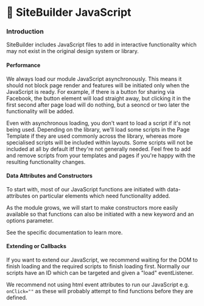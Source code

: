 # 👀 SiteBuilder JavaScript

### Introduction <a href="#introduction" id="introduction"></a>

SiteBuilder includes JavaScript files to add in interactive functionality which may not exist in the original design system or library.

#### Performance <a href="#performance" id="performance"></a>

We always load our module JavaScript asynchronously. This means it should not block page render and features will be initiated only when the JavaScript is ready. For example, if there is a button for sharing via Facebook, the button element will load straight away, but clicking it in the first second after page load will do nothing, but a seoncd or two later the functionality will be added.

Even with asynchronous loading, you don't want to load a script if it's not being used. Depending on the library, we'll load some scripts in the Page Template if they are used commonly across the library, whereas more specialised scripts will be included within layouts. Some scripts will not be included at all by default itf they're not generally needed. Feel free to add and remove scripts from your templates and pages if you're happy with the resulting functionality changes.

#### Data Attributes and Constructors <a href="#data-attributes-and-constructors" id="data-attributes-and-constructors"></a>

To start with, most of our JavaScript functions are initiated with data-attributes on particular elements which need functionality added.

As the module grows, we will start to make constructors more easily available so that functions can also be initiated with a new keyword and an options parameter.

See the specific documentation to learn more.

#### Extending or Callbacks <a href="#extending-or-callbacks" id="extending-or-callbacks"></a>

If you want to extend our JavaScript, we recommend waiting for the DOM to finish loading and the required scripts to finish loading first. Normally our scripts have an ID which can be targeted and given a "load" eventListener.

We recommend not using html event attributes to run our JavaScript e.g. `onClick=""` as these will probably attempt to find functions before they are defined.
